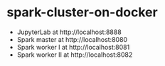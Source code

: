 # spark-cluster-on-docker

- JupyterLab at http://localhost:8888
- Spark master at http://localhost:8080
- Spark worker I at http://localhost:8081
- Spark worker II at http://localhost:8082